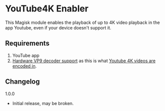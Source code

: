 # YouTube4K Enabler
This Magisk module enables the playback of up to 4K video playback in the app Youtube, even if your device doesn't support it.

## Requirements
1. YouTube app
2. [Hardware VP9 decoder support](http://wiki.webmproject.org/hardware/socs) as this is what [Youtube 4K videos are encoded in](https://youtube-eng.googleblog.com/2015/04/vp9-faster-better-buffer-free-youtube.html).

## Changelog
1.0.0
   - Initial release, may be broken.
